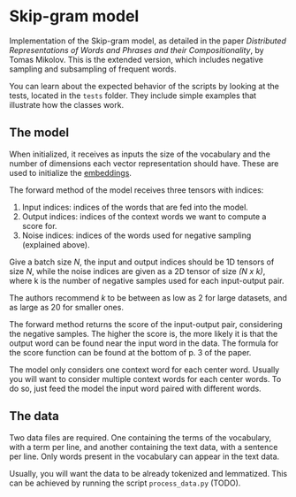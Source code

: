 # Skip-gram model

Implementation of the Skip-gram model, as detailed in the paper _Distributed Representations of Words and Phrases and their Compositionality_, by Tomas Mikolov. This is the extended version, which includes negative sampling and subsampling of frequent words.

You can learn about the expected behavior of the scripts by looking at the tests, located in the `tests` folder. They include simple examples that illustrate how the classes work.

## The model

When initialized, it receives as inputs the size of the vocabulary and the number of dimensions each vector representation should have. These are used to initialize the [embeddings](https://pytorch.org/docs/stable/generated/torch.nn.Embedding.html).

The forward method of the model receives three tensors with indices:

1. Input indices: indices of the words that are fed into the model.
2. Output indices: indices of the context words we want to compute a score for.
3. Noise indices: indices of the words used for negative sampling (explained above).

Give a batch size _N_, the input and output indices should be 1D tensors of size _N_, while the noise indices are given as a 2D tensor of size _(N x k)_, where k is the number of negative samples used for each input-output pair.

The authors recommend _k_ to  be between as low as 2 for large datasets, and as large as 20 for smaller ones.

The forward method returns the score of the input-output pair, considering the negative samples. The higher the score is, the more likely it is that the output word can be found near the input word in the data. The formula for the score function can be found at the bottom of p. 3 of the paper.

The model only considers one context word for each center word. Usually you will want to consider multiple context words for each center words. To do so, just feed the model the input word paired with different words.


## The data

Two data files are required. One containing the terms of the vocabulary, with a term per line, and another containing the text data, with a sentence per line. Only words present in the vocabulary can appear in the text data.

Usually, you will want the data to be already tokenized and lemmatized. This can be achieved by running the script `process_data.py` (TODO).